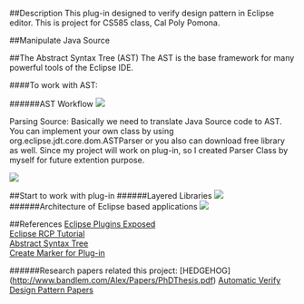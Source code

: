 ##Description
This plug-in designed to verify design pattern in Eclipse editor.
This is project for CS585 class, Cal Poly Pomona.




##Manipulate Java Source

##The Abstract Syntax Tree (AST)
The AST is the base framework for many powerful tools of the Eclipse IDE.

####To work with AST:

######AST Workflow
![](http://www.eclipse.org/articles/Article-JavaCodeManipulation_AST/images/workflow.png)

Parsing Source:
	Basically we need to translate Java Source code to AST. You can implement your own class by using org.eclipse.jdt.core.dom.ASTParser or you also can download 
free library as well. Since my project will work on plug-in, so I created Parser Class by myself for future extention purpose.

![](http://www.eclipse.org/articles/Article-JavaCodeManipulation_AST/images/java-model-overview.png)


##Start to work with plug-in
######Layered Libraries
![](https://cloud.githubusercontent.com/assets/17581141/20573782/5b54763e-b166-11e6-953f-7735fe6e7d91.gif)
######Architecture of Eclipse based applications
![](https://cloud.githubusercontent.com/assets/17581141/20361079/1a448f56-abeb-11e6-9b4a-1dc697bdad0c.PNG)


##References
[Eclipse Plugins Exposed](http://www.onjava.com/pub/a/onjava/2005/02/09/eclipse.html) <br />
[Eclipse RCP Tutorial](http://www.vogella.com/tutorials/EclipseRCP/article.html) <br />
[Abstract Syntax Tree](http://www.eclipse.org/articles/article.php?file=Article-JavaCodeManipulation_AST/index.html)<br />
[Create Marker for Plug-in](https://www.ibm.com/developerworks/opensource/tutorials/os-eclipse-plugin-guide/#listing1)

######Research papers related this project:
[HEDGEHOG] (http://www.bandlem.com/Alex/Papers/PhDThesis.pdf)
[Automatic Verify Design Pattern Papers](http://homepages.inf.ed.ac.uk/stark/autvdp.pdf)<br />